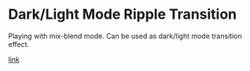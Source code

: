 # Dark/Light Mode Ripple Transition

Playing with mix-blend mode. Can be used as dark/light mode transition effect.

[link](https://codepen.io/TenCzwarty/pen/MYgZKpJ)
